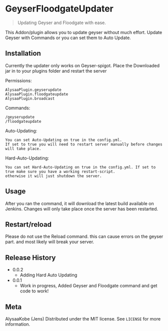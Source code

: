 # GeyserFloodgateUpdater
> Updating Geyser and Floodgate with ease.


This Addon/plugin allows you to update geyser without much effort.
Update Geyser with Commands or you can set them to Auto Update.


## Installation

Currently the updater only works on Geyser-spigot. Place the Downloaded jar in to your plugins folder and restart the server


Permissions:
```
AlysaaPlugin.geyserupdate
AlysaaPlugin.floodgateupdate
AlysaaPlugin.broadcast
```

Commands:
```
/geyserupdate
/floodgateupdate 
```

Auto-Updating:

```
You can set Auto-Updating on true in the config.yml.
If set to true you will need to restart server manually before changes will take place.
```
Hard-Auto-Updating:

```
You can set Hard-Auto-Updating on true in the config.yml. If set to true make sure you have a working restart-script.
otherwise it will just shutdown the server.

```

## Usage

After you ran the command, it will download the latest build available on Jenkins.
Changes will only take place once the server has been restarted.

## Restart/reload

Please do not use the Reload command. this can cause errors on the geyser part. and most likely will break your server.


## Release History
* 0.0.2
    * Adding Hard Auto Updating
* 0.0.1
    * Work in progress, Added Geyser and Floodgate command and get code to work!

## Meta

AlysaaKobe (Jens) 
Distributed under the MIT license. See ``LICENSE`` for more information.
